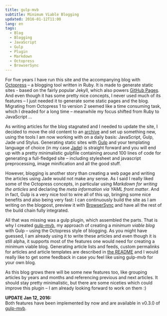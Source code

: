 ```yaml
---
title: gulp-mvb
subtitle: Minimum Viable Blogging
updated: 2016-01-12T11:00
lang: en
tags:
  - Blog
  - Blogging
  - JavaScript
  - Gulp
  - Plugin
  - Markdown
  - Octopress
  - BrowserSync
---
```


For five years I have run this site and the accompanying blog with [Octopress](http://octopress.org/) – a blogging tool written in Ruby. It is made to generate static sites - based on the fairly popular Jekyll, which also powers [GitHub Pages](https://pages.github.com/). And even though it has some pretty nice concepts, I never used much of its features – I just needed it to generate some static pages and the blog. Migrating from Octopress 1 to version 2 seemed like a time consuming task, which I dreaded for a long time – meanwhile my focus shifted from Ruby to JavaScript …

<!-- more -->

As writing articles for the blog stagnated and I needed to update the site, I decided to move the old content to an [archive](https://archive.dennisreimann.de/) and set up something new, using the tools I am now working with on a daily basis: JavaScript, Gulp, Jade und Stylus.
Generating static sites with [Gulp](http://gulpjs.com/) and your templating language of choice (in my case [Jade](http://jade-lang.com/)) is straight forward and you will end up with a pretty minimalistic gulpfile containing around 100 lines of code for generating a full-fledged site – including stylesheet and javascript preprocessing, image minification and all the good stuff.

However, blogging is another story than creating a web page and writing the articles using Jade would not make any sense. As I said I really liked some of the Octopress concepts, in particular using *Markdown for writing the articles* and declaring the *meta information via YAML front matter*. And in fact, Gulp is a very nice tool to wire all of this up, bringing some nice benefits and also being very fast: I can continuously build the site as I am writing on the blogpost, preview it with [BrowserSync](https://www.browsersync.io/) and have all the rest of the build chain fully integrated.

All that was missing was a gulp plugin, which assembled the parts. That is why I created [gulp-mvb](https://github.com/dennisreimann/gulp-mvb), my approach of creating a *minimum viable blog* with Gulp – using the Octopress style of blogging. As you might have guessed, I am already using it to write these articles and even though it is still alpha, it supports most of the features one would need for creating a minimum viable blog. Generating article lists and feeds, custom permalinks for articles and article templates are described in [the README](https://github.com/dennisreimann/gulp-mvb/blob/master/README.md) and I would really like to get some feedback in case you feel like using gulp-mvb for your own blog.

As this blog grows there will be some new features too, like grouping articles by years and months and referencing previous and next articles. It should stay pretty minimalistic, but there are some niceties which could improve this plugin – I am already looking forward to work on them :)

**UPDATE Jan 12, 2016:**  
Both features have been implemented by now and are available in v0.3.0 of [gulp-mvb](https://github.com/dennisreimann/gulp-mvb).
